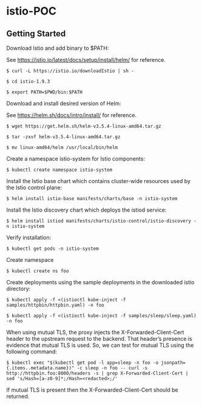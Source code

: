 # istio-POC

## Getting Started

Download Istio and add binary to $PATH:

See https://istio.io/latest/docs/setup/install/helm/ for reference. 

```
$ curl -L https://istio.io/downloadIstio | sh -

$ cd istio-1.9.3

$ export PATH=$PWD/bin:$PATH

```

Download and install desired version of Helm:

See https://helm.sh/docs/intro/install/ for reference.

```
$ wget https://get.helm.sh/helm-v3.5.4-linux-amd64.tar.gz

$ tar -zxvf helm-v3.5.4-linux-amd64.tar.gz

$ mv linux-amd64/helm /usr/local/bin/helm

```

Create a namespace istio-system for Istio components:

```
$ kubectl create namespace istio-system
```

Install the Istio base chart which contains cluster-wide resources used by the Istio control plane:

```
$ helm install istio-base manifests/charts/base -n istio-system
```

Install the Istio discovery chart which deploys the istiod service:

```
$ helm install istiod manifests/charts/istio-control/istio-discovery -n istio-system
```

Verify installation:

```
$ kubectl get pods -n istio-system
```

Create namespace

```
$ kubectl create ns foo
```

Create deployments using the sample deployments in the downloaded istio directory:
```
$ kubectl apply -f <(istioctl kube-inject -f samples/httpbin/httpbin.yaml) -n foo

$ kubectl apply -f <(istioctl kube-inject -f samples/sleep/sleep.yaml) -n foo
```

When using mutual TLS, the proxy injects the X-Forwarded-Client-Cert header to the upstream request to the backend. That header’s presence is evidence that mutual TLS is used. So, we can test for mutual TLS using the following command:

```
$ kubectl exec "$(kubectl get pod -l app=sleep -n foo -o jsonpath={.items..metadata.name})" -c sleep -n foo -- curl -s http://httpbin.foo:8000/headers -s | grep X-Forwarded-Client-Cert | sed 's/Hash=[a-z0-9]*;/Hash=<redacted>;/'

```

If mutual TLS is present then the X-Forwarded-Client-Cert should be returned. 
